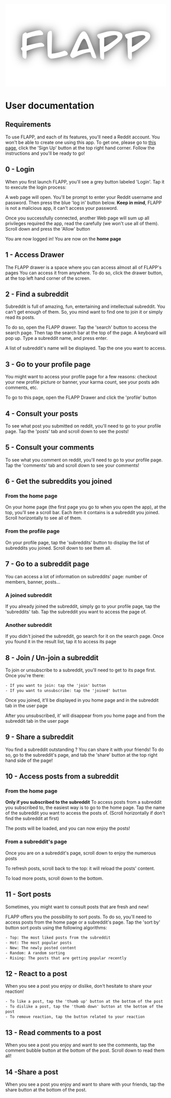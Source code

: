 [![FLAPP](assets/title.png)](assets/title.png)

# User documentation

## Requirements

To use FLAPP, and each of its features, you'll need a Reddit account. You won't be able to create one using this app. To get one, please go to [this page](https://www.reddit.com/), click the 'Sign Up' button at the top right hand corner. Follow the instructions and you'll be ready to go!

## 0 - Login

When you first launch FLAPP, you'll see a grey button labeled 'Login'. Tap it to execute the login process:

A web page will open. You'll be prompt to enter your Reddit username and password. Then press the blue 'log in' button below. **Keep in mind**, FLAPP is not a malicious app, it can't access your password.

Once you successfully connected, another Web page will sum up all privileges required the app, read the carefully (we won't use all of them). Scroll down and press the 'Allow' button

You are now logged in! You are now on the **home page**

## 1 - Access Drawer

The FLAPP drawer is a space where you can access almost all of FLAPP's pages
You can access it from anywhere. To do so, click the drawer button, at the top left hand corner of the screen.

## 2 - Find a subreddit

Subreddit is full of amazing, fun, entertaining and intellectual subreddit. You can't get enough of them. So, you mind want to find one to join it or simply read its posts.

To do so, open the FLAPP drawer. Tap the 'search' button to access the search page. Then tap the search bar at the top of the page. A keyboard will pop up.
Type a subreddit name, and press enter.

A list of subreddit's name will be displayed. Tap the one you want to access.

## 3 - Go to your profile page

You might want to access your profile page for a few reasons: checkout your new profile picture or banner, your karma count, see your posts adn comments, etc.

To go to this page, open the FLAPP Drawer and click the 'profile' button

## 4 - Consult your posts

To see what post you submitted on reddit, you'll need to go to your profile page. Tap the 'posts' tab and scroll down to see the posts!

## 5 - Consult your comments

To see what you comment on reddit, you'll need to go to your profile page. Tap the 'comments' tab and scroll down to see your comments!

## 6 - Get the subreddits you joined

### From the home page

On your home page (the first page you go to when you open the app), at the top, you'll see a scroll bar. Each item it contains is a subreddit you joined. Scroll horizontally to see all of them.

### From the profile page

On your profile page, tap the 'subreddits' button to display the list of subreddits you joined. Scroll down to see them all.

## 7 - Go to a subreddit page

You can access a lot of information on subreddits' page: number of members, banner, posts...

### A joined subreddit

If you already joined the subreddit, simply go to your profile page, tap the 'subreddits' tab. Tap the subreddit you want to access the page of.

### Another subreddit

If you didn't joined the subreddit, go search for it on the search page. Once you found it in the result list, tap it to access its page

## 8 - Join / Un-join a subreddit

To join or unsubscribe to a subreddit, you'll need to get to its page first.
Once you're there:

    - If you want to join: tap the 'join' button
    - If you want to unsubscribe: tap the 'joined' button

Once you joined, it'll be displayed in you home page and in the subreddit tab in the user page

After you unsubscribed, it' will disappear from you home page and from the subreddit tab in the user page

## 9 - Share a subreddit

You find a subreddit outstanding ? You can share it with your friends!
To do so, go to the subreddit's page, and tab the 'share' button at the top right hand side of the page!

## 10 - Access posts from a subreddit

### From the home page

**Only if you subscribed to the subreddit**
To access posts from a subreddit you subscribed to, the easiest way is to go to the home page. Tap the name of the subreddit you want to access the posts of. (Scroll horizontally if don't find the subreddit at first)

The posts will be loaded, and you can now enjoy the posts!

### From a subreddit's page

Once you are on a subreddit's page, scroll down to enjoy the numerous posts

To refresh posts, scroll back to the top: it will reload the posts' content.

To load more posts, scroll down to the bottom.

## 11 - Sort posts

Sometimes, you might want to consult posts that are fresh and new!

FLAPP offers you the possibility to sort posts.
To do so, you'll need to access posts from the home page or a subreddit's page.
Tap the 'sort by' button sort posts using the following algorithms:

    - Top: The most liked posts from the subreddit
    - Hot: The most popular posts
    - New: The newly posted content
    - Random: A random sorting
    - Rising: The posts that are getting popular recently

## 12 - React to a post

When you see a post you enjoy or dislike, don't hesitate to share your reaction!

    - To like a post, tap the 'thumb up' button at the bottom of the post
    - To dislike a post, tap the 'thumb down' button at the bottom of the post
    - To remove reaction, tap the button related to your reaction

## 13 - Read comments to a post

When you see a post you enjoy and want to see the comments, tap the comment bubble button at the bottom of the post.
Scroll down to read them all!

## 14 -Share a post

When you see a post you enjoy and want to share with your friends, tap the share button at the bottom of the post.
